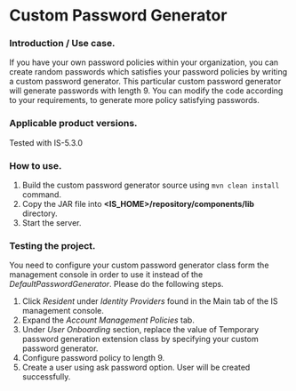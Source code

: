 # Custom Password Generator

### Introduction / Use case.

If you have your own password policies within your organization, you can create random passwords which satisfies your password policies by writing a custom password generator.
This particular custom password generator will generate passwords with length 9. You can modify the code according to your requirements, to generate more policy satisfying passwords.

### Applicable product versions.
Tested with IS-5.3.0

### How to use.
1. Build the custom password generator source using ```mvn clean install``` command.
2. Copy the JAR file into __<IS_HOME>/repository/components/lib__ directory.
3. Start the server.

### Testing the project.
You need to configure your custom password generator class form the management console in order to use it instead of the _DefaultPasswordGenerator_. Please do the following steps.
1. Click _Resident_ under _Identity Providers_ found in the Main tab of the IS management console.
2. Expand the _Account Management Policies_ tab.
3. Under _User Onboarding_ section, replace the value of Temporary password generation extension class by specifying your custom password generator.
4. Configure password policy to length 9.
5. Create a user using ask password option. User will be created successfully.
